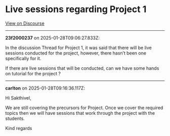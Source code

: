 # Live sessions regarding Project 1

[View on Discourse](https://discourse.onlinedegree.iitm.ac.in/t/live-sessions-regarding-project-1/165593)

---
**23f2000237** on 2025-01-28T09:06:27.833Z:

In the discussion Thread for Project 1, it was said that there will be live
sessions conducted for the project, however, there hasn’t been one
specifically for it.

If there are live sessions that will be conducted, can we have some hands on
tutorial for the project ?



---
**carlton** on 2025-01-28T09:16:36.117Z:

Hi Sakthivel,

We are still covering the precursors for Project. Once we cover the required
topics then we will have sessions that work through the project with the
students.

Kind regards



